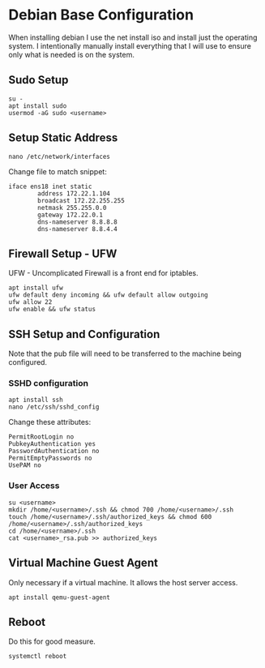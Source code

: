 # Debian Base Configuration
When installing debian I use the net install iso and install just the operating system. I intentionally manually install everything that I will use to ensure only what is needed is on the system.

## Sudo Setup

```Shell
su -
apt install sudo
usermod -aG sudo <username>
```

## Setup Static Address
```shell
nano /etc/network/interfaces
```

Change file to match snippet:
```vim
iface ens18 inet static
        address 172.22.1.104
        broadcast 172.22.255.255
        netmask 255.255.0.0
        gateway 172.22.0.1
        dns-nameserver 8.8.8.8
        dns-nameserver 8.8.4.4

```

## Firewall Setup - UFW
UFW - Uncomplicated Firewall is a front end for iptables.
```shell
apt install ufw
ufw default deny incoming && ufw default allow outgoing
ufw allow 22
ufw enable && ufw status
```

## SSH Setup and Configuration
Note that the pub file will need to be transferred to the machine being configured.

### SSHD configuration
```shell
apt install ssh
nano /etc/ssh/sshd_config
```

Change these attributes:
```vim
PermitRootLogin no
PubkeyAuthentication yes
PasswordAuthentication no
PermitEmptyPasswords no
UsePAM no
```

### User Access
```shell
su <username>
mkdir /home/<username>/.ssh && chmod 700 /home/<username>/.ssh
touch /home/<username>/.ssh/authorized_keys && chmod 600 /home/<username>/.ssh/authorized_keys
cd /home/<username>/.ssh
cat <username>_rsa.pub >> authorized_keys
```

## Virtual Machine Guest Agent
Only necessary if a virtual machine. It allows the host server access.

```Shell
apt install qemu-guest-agent
```


## Reboot
Do this for good measure.
```shell
systemctl reboot
```


